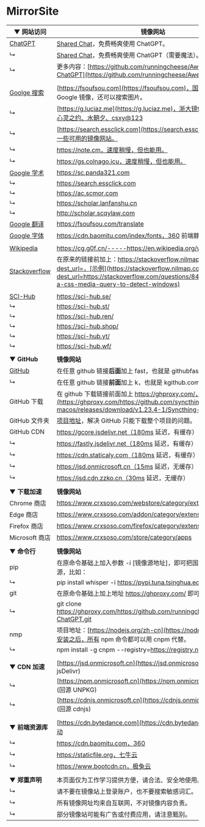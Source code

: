 # MirrorSite





| ▼ **网站访问**                                       | **镜像网站**                                                 |
| ---------------------------------------------------- | ------------------------------------------------------------ |
| [ChatGPT](https://chat.openai.com/chat)              | [Shared Chat](https://chat-shared2.zhile.io/shared.html)，免费畅爽使用 ChatGPT。 |
| ↳                                                    | [Shared Chat](https://chat-shared.zhile.io/shared.html)，免费畅爽使用 ChatGPT（需要魔法）。 |
| ↳                                                    | 更多内容：[https://github.com/runningcheese/Awesome-ChatGPT](https://github.com/runningcheese/Awesome-ChatGPT) |
|                                                      |                                                              |
| [Goolge 搜索](https://www.google.com/)               | [https://fsoufsou.com](https://fsoufsou.com)，国内可合规使用的 Google 镜像，还可以搜索图片。 |
| ↳                                                    | [https://g.luciaz.me](https://g.luciaz.me)，浙大镜像，答案分别是：心灵之约、水朝夕、csxy@123 |
| ↳                                                    | [https://search.essclick.com](https://search.essclick.com)，提供了一些可用的镜像网站。 |
| ↳                                                    | https://note.cm，速度稍慢，但也能用。                        |
| ↳                                                    | https://gs.colnago.icu，速度稍慢，但也能用。                 |
| [Google 学术](https://scholar.google.com/)           | https://sc.panda321.com                                      |
| ↳                                                    | https://search.essclick.com                                  |
| ↳                                                    | https://ac.scmor.com                                         |
| ↳                                                    | https://scholar.lanfanshu.cn                                 |
| ↳                                                    | http://scholar.scqylaw.com                                   |
| [Google 翻译](https://translate.google.com/)         | https://fsoufsou.com/translate                               |
| [Google 字体](https://www.googlefonts.cn/)           | https://cdn.baomitu.com/index/fonts，360 前端静态资源库。    |
|                                                      |                                                              |
| [Wikipedia](https://en.wikipedia.org/wiki/Main_Page) | https://cg.g0f.cn/-----https://en.wikipedia.org/wiki/Wikipedia |
| [Stackoverflow](https://stackoverflow.com)           | 在原来的链接前加上：https://stackoverflow.nilmap.com/question?dest_url=，[示例](https://stackoverflow.nilmap.com/question?dest_url=https://stackoverflow.com/questions/8493589/is-there-a-css-media-query-to-detect-windows) |
|                                                      |                                                              |
| [SCI-Hub](https://sci-hub.ru/)                       | https://sci-hub.se/                                          |
| ↳                                                    | https://sci-hub.st/                                          |
| ↳                                                    | https://sci-hub.ren/                                         |
| ↳                                                    | https://sci-hub.shop/                                        |
| ↳                                                    | https://sci-hub.yt/                                          |
| ↳                                                    | https://sci-hub.wf/                                          |
|                                                      |                                                              |
| ▼ **GitHub**                                         | **镜像网站**                                                 |
| [GitHub](https://github.com/)                        | 在任意 github 链接**后面**加上 fast，也就是 githubfast.com，[[示例](https://githubfast.com/runningcheese/Awesome-ChatGPT)] |
| ↳                                                    | 在任意 github 链接**前面**加上 k，也就是 kgithub.com，[[示例](https://kgithub.com/runningcheese/Awesome-ChatGPT)] |
| GitHub 下载                                          | 在 github 下载链接前面加上 https://ghproxy.com/，，[示例](https://ghproxy.com/https://github.com/syncthing/syncthing-macos/releases/download/v1.23.4-1/Syncthing-1.23.4-1.dmg) |
| GitHub 文件夹                                        | [项目地址](https://blog.luckly-mjw.cn/tool-show/github-directory-downloader/index.html)，解决 GitHub 只能下载整个项目的问题。 |
| GitHub CDN                                           | https://gcore.jsdelivr.net（180ms 延迟，有缓存）             |
| ↳                                                    | https://fastly.jsdelivr.net（180ms 延迟，有缓存）            |
| ↳                                                    | https://cdn.staticaly.com（180ms 延迟，有缓存）              |
| ↳                                                    | https://jsd.onmicrosoft.cn（15ms 延迟，无缓存）              |
| ↳                                                    | https://jsd.cdn.zzko.cn（30ms 延迟，无缓存）                 |
|                                                      |                                                              |
| ▼ **下载加速**                                       | **镜像网站**                                                 |
| Chrome 商店                                          | https://www.crxsoso.com/webstore/category/extensions         |
| Edge 商店                                            | https://www.crxsoso.com/addon/category/extensions            |
| Firefox 商店                                         | https://www.crxsoso.com/firefox/category/extensions          |
| Microsoft 商店                                       | https://www.crxsoso.com/store/category/apps                  |
|                                                      |                                                              |
| ▼ **命令行**                                         | **镜像网站**                                                 |
| pip                                                  | 在原命令基础上加入参数 -i [镜像源地址]，即可把国外的源换成国内源，比如： |
| ↳                                                    | pip install whisper -i https://pypi.tuna.tsinghua.edu.cn/simple |
| git                                                  | 在原命令基础上加上地址 https://ghproxy.com/ 即可高速克隆，比如： |
| ↳                                                    | git clone https://ghproxy.com/https://github.com/runningcheese/Awesome-ChatGPT.git |
| nmp                                                  | 项目地址：[https://nodejs.org/zh-cn](https://nodejs.org/zh-cn)，安装之后，所有 npm 命令都可以用 cnpm 代替。 |
| ↳                                                    | npm install -g cnpm --registry=https://registry.npmmirror.com |
|                                                      |                                                              |
| ▼ **CDN 加速**                                       | [https://jsd.onmicrosoft.cn](https://jsd.onmicrosoft.cn/@info) (回源 jsDelivr) |
| ↳                                                    | [https://npm.onmicrosoft.cn](https://npm.onmicrosoft.cn/@info) (回源 UNPKG) |
| ↳                                                    | [https://cdnjs.onmicrosoft.cn](https://cdnjs.onmicrosoft.cn/@info) (回源 cdnjs) |
|                                                      |                                                              |
| ▼ **前端资源库**                                     | [https://cdn.bytedance.com](https://cdn.bytedance.com)，字节跳动 |
| ↳                                                    | https://cdn.baomitu.com，360                                 |
| ↳                                                    | https://staticfile.org，七牛云                               |
| ↳                                                    | https://www.bootcdn.cn，极兔云                               |
|                                                      |                                                              |
| ▼ **郑重声明**                                       | 本页面仅为工作学习提供方便，请合法、安全地使用。             |
| ↳                                                    | 请不要在镜像站上登录账户，也不要搜索敏感词汇。               |
| ↳                                                    | 所有镜像网址均来自互联网，不对镜像内容负责。                 |
| ↳                                                    | 部分镜像站可能有广告或付费应用，请注意甄别。                 |

